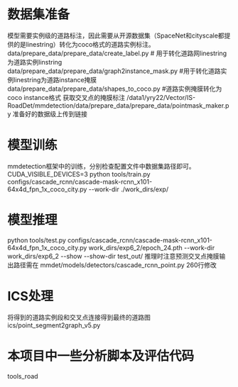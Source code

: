 # 数据集准备
模型需要实例级的道路标注，因此需要从开源数据集（SpaceNet和cityscale都提供的是linestring）转化为coco格式的道路实例标注。
data/prepare_data/prepare_data/create_label.py # 用于转化道路网linestring为道路实例linstring
data/prepare_data/prepare_data/graph2instance_mask.py #用于转化道路实例linestring为道路instance掩膜
data/prepare_data/prepare_data/shapes_to_coco.py #道路实例掩膜转化为coco instance格式
获取交叉点的掩膜标注
/data1/yry22/Vector/IS-RoadDet/mmdetection/data/prepare_data/prepare_data/pointmask_maker.py
准备好的数据级上传到链接

# 模型训练
mmdetection框架中的训练，分别检查配置文件中数据集路径即可。
CUDA_VISIBLE_DEVICES=3 python tools/train.py configs/cascade_rcnn/cascade-mask-rcnn_x101-64x4d_fpn_1x_coco_city.py --work-dir ./work_dirs/exp/
# 模型推理
python tools/test.py configs/cascade_rcnn/cascade-mask-rcnn_x101-64x4d_fpn_1x_coco_city.py work_dirs/exp6_2/epoch_24.pth --work-dir work_dirs/exp6_2 --show --show-dir test_out/
推理时注意预测交叉点掩膜输出路径需在 mmdet/models/detectors/cascade_rcnn_point.py 260行修改

# ICS处理
将得到的道路实例段和交叉点连接得到最终的道路图
ics/point_segment2graph_v5.py

# 本项目中一些分析脚本及评估代码
tools_road
